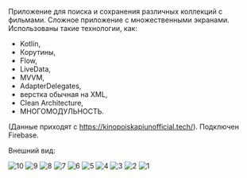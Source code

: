 Приложение для поиска и сохранения различных коллекций с фильмами. 
Сложное приложение с множественными экранами. 
Использованы такие технологии, как:
- Kotlin,
- Корутины,
- Flow,
- LiveData,
- MVVM,
- AdapterDelegates,
- верстка обычная на XML,
- Clean Architecture,
- МНОГОМОДУЛЬНОСТЬ.

(Данные приходят с https://kinopoiskapiunofficial.tech/). Подключен Firebase.

Внешний вид:

![10](https://github.com/Lobiofrom/Kinopoisk/assets/124072945/12240a7f-17b2-473c-8a4a-e8d6b5a37fee)
![9](https://github.com/Lobiofrom/Kinopoisk/assets/124072945/53b43040-7263-4b65-b884-2e0b55892fd4)
![8](https://github.com/Lobiofrom/Kinopoisk/assets/124072945/b9b180ad-f0f8-454f-a94c-f41e500ba722)
![7](https://github.com/Lobiofrom/Kinopoisk/assets/124072945/c0265b23-a450-4a11-9491-2377c708837b)
![6](https://github.com/Lobiofrom/Kinopoisk/assets/124072945/940d2515-06a6-40fa-b6b5-a96cc338828f)
![5](https://github.com/Lobiofrom/Kinopoisk/assets/124072945/c9985668-64c1-436f-b250-9f581ffc8e16)
![4](https://github.com/Lobiofrom/Kinopoisk/assets/124072945/55cff6d1-9c35-4d8e-ba11-515692dd6b18)
![3](https://github.com/Lobiofrom/Kinopoisk/assets/124072945/ce76abf2-ec34-4769-aa92-851c7987fda5)
![2](https://github.com/Lobiofrom/Kinopoisk/assets/124072945/dedb66f3-e912-4535-8608-7142b7f57d76)
![1](https://github.com/Lobiofrom/Kinopoisk/assets/124072945/d5a7553a-a091-4b85-a5b0-8392b9db737d)
